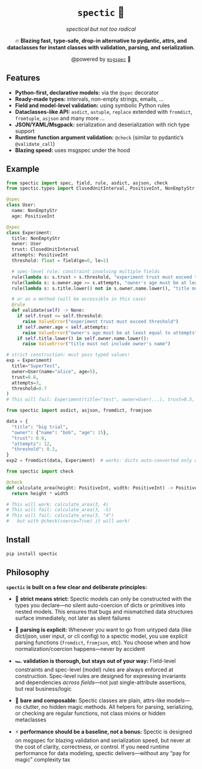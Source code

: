 <div align="center">

# `spectic` 🧐

_spectical but not too radical_

🔥 **Blazing fast, type-safe, drop-in alternative to pydantic, attrs, and dataclasses
for instant classes with validation, parsing, and serialization.**

@powered by [`msgspec`](https://jcristharif.com/msgspec/) 🚀

</div>

## Features

- **Python-first, declarative models:** via the `@spec` decorator
- **Ready-made types:** intervals, non-empty strings, emails, ...
- **Field and model-level validation:** using symbolic Python rules
- **Dataclasses-like API:** `asdict`, `astuple`, `replace` extended with `fromdict`, `fromtuple`, `asjson` and many more ...
- **JSON/YAML/Msgpack:** serialization and deserialization with rich type support
- **Runtime function argument validation:** `@check` (similar to pydantic’s `@validate_call`)
- **Blazing speed:** uses msgspec under the hood

## Example

```python
from spectic import spec, field, rule, asdict, asjson, check
from spectic.types import ClosedUnitInterval, PositiveInt, NonEmptyStr

@spec
class User:
  name: NonEmptyStr
  age: PositiveInt

@spec
class Experiment:
  title: NonEmptyStr
  owner: User
  trust: ClosedUnitInterval
  attempts: PositiveInt
  threshold: float = field(ge=0, le=1)

  # spec-level rule: constraint involving multiple fields
  rule(lambda s: s.trust > s.threshold, "experiment trust must exceed threshold")
  rule(lambda s: s.owner.age >= s.attempts, "owner's age must be at least equal to attempts")
  rule(lambda s: s.title.lower() not in s.owner.name.lower(), "title must not include owner's name")

  # or as a method (will be accessible in this case)
  @rule
  def validate(self) -> None:
    if self.trust <= self.threshold:
      raise ValueError("experiment trust must exceed threshold")
    if self.owner.age < self.attempts:
      raise ValueError("owner's age must be at least equal to attempts")
    if self.title.lower() in self.owner.name.lower():
      raise ValueError("title must not include owner's name")

# strict construction: must pass typed values!
exp = Experiment(
  title="SuperTest",
  owner=User(name="alice", age=5),
  trust=0.8,
  attempts=3,
  threshold=0.7
)
# This will fail: Experiment(title="test", owner=User(...), trust=0.5, attempts=10, threshold=0.6)

from spectic import asdict, asjson, fromdict, fromjson

data = {
  "title": "big trial",
  "owner": {"name": "bob", "age": 15},
  "trust": 0.9,
  "attempts": 12,
  "threshold": 0.2,
}
exp2 = fromdict(data, Experiment)  # works: dicts auto-converted only on fromdict!

from spectic import check

@check
def calculate_area(height: PositiveInt, width: PositiveInt) -> PositiveInt:
  return height * width

# This will work: calculate_area(3, 4)
# This will fail: calculate_area(3, -5)
# This will fail: calculate_area(3, "4")
#   but with @check(coerce=True) it will work!

```

## Install

```bash
pip install spectic
```

## Philosophy

**`spectic` is built on a few clear and deliberate principles:**

- 😤 **strict means strict:**
  Spectic models can only be constructed with the types you declare—no silent auto-coercion of dicts or primitives into nested models. This ensures that bugs and mismatched data structures surface immediately, not later as silent failures

- 👀 **parsing is explicit:**
  Whenever you want to go from untyped data (like dict/json, user input, or cli config) to a spectic model, you use explicit parsing functions (`fromdict`, `fromjson`, etc). You choose when and how normalization/coercion happens—never by accident

- 🏎️ **validation is thorough, but stays out of your way:**
  Field-level constraints and spec-level (model) rules are always enforced at construction. Spec-level rules are designed for expressing invariants and dependencies *across fields*—not just single-attribute assertions, but real business/logic

- 🧩 **bare and composable:**
  Spectic classes are plain, attrs-like models—no clutter, no hidden magic methods. All helpers for parsing, serializing, or checking are regular functions, not class mixins or hidden metaclasses

- ⚡️ **performance should be a baseline, not a bonus:**
  Spectic is designed on msgspec for blazing validation and serialization speed, but never at the cost of clarity, correctness, or control.
  If you need runtime performance for data modeling, spectic delivers—without any “pay for magic” complexity tax
